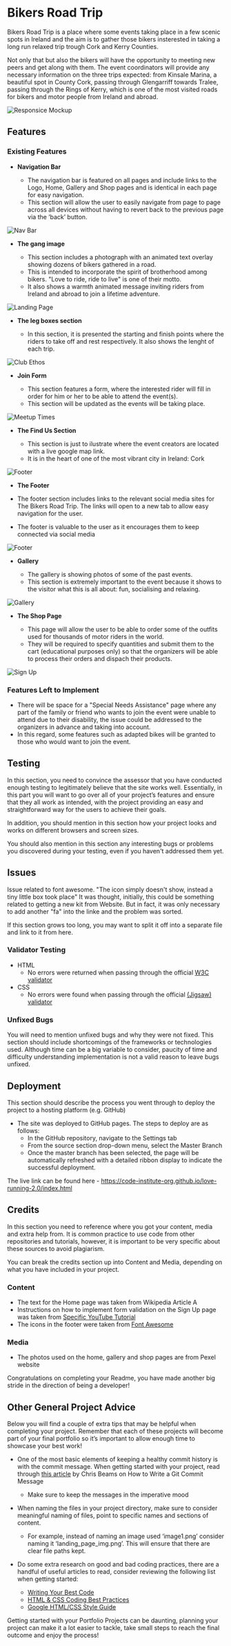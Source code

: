 

# Bikers Road Trip

Bikers Road Trip is a place where some events taking place in a few scenic spots in Ireland and the aim is to gather those bikers insterested in taking a long run relaxed trip trough Cork and Kerry Counties.

Not only that but also the bikers will have the opportunity to meeting new peers and get along with them. The event coordinators will provide any necessary information on the three trips expected: from Kinsale Marina, a beautiful spot in County Cork, passing through Glengarriff towards Tralee, passing through the Rings of Kerry, which is one of the most visited roads for bikers and motor people from Ireland and abroad.



![Responsice Mockup](https://github.com/lucyrush/readme-template/blob/master/media/love_running_mockup.png)

## Features 

### Existing Features

- __Navigation Bar__

  - The navigation bar is featured on all pages and include links to the Logo, Home, Gallery and Shop pages and is identical in each page for easy navigation.
  - This section will allow the user to easily navigate from page to page across all devices without having to revert back to the previous page via the ‘back’ button. 

![Nav Bar](https://github.com/lucyrush/readme-template/blob/master/media/love_running_nav.png)

- __The gang image__

  - This section includes a photograph with an animated text overlay showing dozens of bikers gathered in a road.
  - This is intended to incorporate the spirit of brotherhood among bikers. "Love to ride, ride to live" is one of their motto.
  - It also shows a warmth animated message inviting riders from Ireland and abroad to join a lifetime adventure.
  

![Landing Page](https://github.com/lucyrush/readme-template/blob/master/media/love_running_landing.png)

- __The leg boxes section__

  - In this section, it is presented the starting and finish points where the riders to take off and rest respectively. It also shows the lenght of each trip.
   

![Club Ethos](https://github.com/lucyrush/readme-template/blob/master/media/love_running_ethos.png)

- __Join Form__

  - This section features a form, where the interested rider will fill in order for him or her to be able to attend the event(s).
  - This section will be updated as the events will be taking place. 

![Meetup Times](https://github.com/lucyrush/readme-template/blob/master/media/love_running_times.png)

- __The Find Us Section__ 

  - This section is just to ilustrate where the event creators are located with a live google map link.
  - It is in the heart of one of the most vibrant city in Ireland: Cork
  

![Footer](https://github.com/lucyrush/readme-template/blob/master/media/love_running_footer.png)

- __The Footer__

- The footer section includes links to the relevant social media sites for The Bikers Road Trip. The links will open to a new tab to allow easy navigation for the user. 
- The footer is valuable to the user as it encourages them to keep connected via social media

![Footer](https://github.com/lucyrush/readme-template/blob/master/media/love_running_footer.png)


- __Gallery__

  - The gallery is showing photos of some of the past events. 
  - This section is extremely important to the event because it shows to the visitor what this is all about: fun, socialising and relaxing. 

![Gallery](https://github.com/lucyrush/readme-template/blob/master/media/love_running_gallery.png)

- __The Shop Page__

  - This page will allow the user to be able to order some of the outfits used for thousands of motor riders in the world.
  - They will be required to specify quantities and submit them to the cart (educational purposes only) so that the organizers will be able to process their orders and dispach their products.
 

![Sign Up](https://github.com/lucyrush/readme-template/blob/master/media/love_running_signup.png)


### Features Left to Implement

- There will be space for a "Special Needs Assistance" page where any part of the family or friend who wants to join the event were unable to attend due to their disability, the issue could be addressed to the organizers in advance and taking into account.
- In this regard, some features such as adapted bikes will be granted to those who would want to join the event.

## Testing 

In this section, you need to convince the assessor that you have conducted enough testing to legitimately believe that the site works well. Essentially, in this part you will want to go over all of your project’s features and ensure that they all work as intended, with the project providing an easy and straightforward way for the users to achieve their goals.

In addition, you should mention in this section how your project looks and works on different browsers and screen sizes.

You should also mention in this section any interesting bugs or problems you discovered during your testing, even if you haven't addressed them yet.

<h2>Issues</h2>

<p>Issue related to font awesome.
"The icon simply doesn't show, instead a tiny little box took place"
It was thought, initially, this could be something related to getting a new kit from Website. But in fact, it was only necessary to add another "fa" into the linke and the problem was sorted.
</p>


If this section grows too long, you may want to split it off into a separate file and link to it from here.


### Validator Testing 

- HTML
  - No errors were returned when passing through the official [W3C validator](https://validator.w3.org/nu/?doc=https%3A%2F%2Fcode-institute-org.github.io%2Flove-running-2.0%2Findex.html)
- CSS
  - No errors were found when passing through the official [(Jigsaw) validator](https://jigsaw.w3.org/css-validator/validator?uri=https%3A%2F%2Fvalidator.w3.org%2Fnu%2F%3Fdoc%3Dhttps%253A%252F%252Fcode-institute-org.github.io%252Flove-running-2.0%252Findex.html&profile=css3svg&usermedium=all&warning=1&vextwarning=&lang=en#css)

### Unfixed Bugs

You will need to mention unfixed bugs and why they were not fixed. This section should include shortcomings of the frameworks or technologies used. Although time can be a big variable to consider, paucity of time and difficulty understanding implementation is not a valid reason to leave bugs unfixed. 

## Deployment

This section should describe the process you went through to deploy the project to a hosting platform (e.g. GitHub) 

- The site was deployed to GitHub pages. The steps to deploy are as follows: 
  - In the GitHub repository, navigate to the Settings tab 
  - From the source section drop-down menu, select the Master Branch
  - Once the master branch has been selected, the page will be automatically refreshed with a detailed ribbon display to indicate the successful deployment. 

The live link can be found here - https://code-institute-org.github.io/love-running-2.0/index.html 


## Credits 

In this section you need to reference where you got your content, media and extra help from. It is common practice to use code from other repositories and tutorials, however, it is important to be very specific about these sources to avoid plagiarism. 

You can break the credits section up into Content and Media, depending on what you have included in your project. 

### Content 

- The text for the Home page was taken from Wikipedia Article A
- Instructions on how to implement form validation on the Sign Up page was taken from [Specific YouTube Tutorial](https://www.youtube.com/)
- The icons in the footer were taken from [Font Awesome](https://fontawesome.com/)

### Media

- The photos used on the home, gallery and shop pages are from Pexel website


Congratulations on completing your Readme, you have made another big stride in the direction of being a developer! 

## Other General Project Advice

Below you will find a couple of extra tips that may be helpful when completing your project. Remember that each of these projects will become part of your final portfolio so it’s important to allow enough time to showcase your best work! 

- One of the most basic elements of keeping a healthy commit history is with the commit message. When getting started with your project, read through [this article](https://chris.beams.io/posts/git-commit/) by Chris Beams on How to Write  a Git Commit Message 
  - Make sure to keep the messages in the imperative mood 

- When naming the files in your project directory, make sure to consider meaningful naming of files, point to specific names and sections of content.
  - For example, instead of naming an image used ‘image1.png’ consider naming it ‘landing_page_img.png’. This will ensure that there are clear file paths kept. 

- Do some extra research on good and bad coding practices, there are a handful of useful articles to read, consider reviewing the following list when getting started:
  - [Writing Your Best Code](https://learn.shayhowe.com/html-css/writing-your-best-code/)
  - [HTML & CSS Coding Best Practices](https://medium.com/@inceptiondj.info/html-css-coding-best-practice-fadb9870a00f)
  - [Google HTML/CSS Style Guide](https://google.github.io/styleguide/htmlcssguide.html#General)

Getting started with your Portfolio Projects can be daunting, planning your project can make it a lot easier to tackle, take small steps to reach the final outcome and enjoy the process! 

